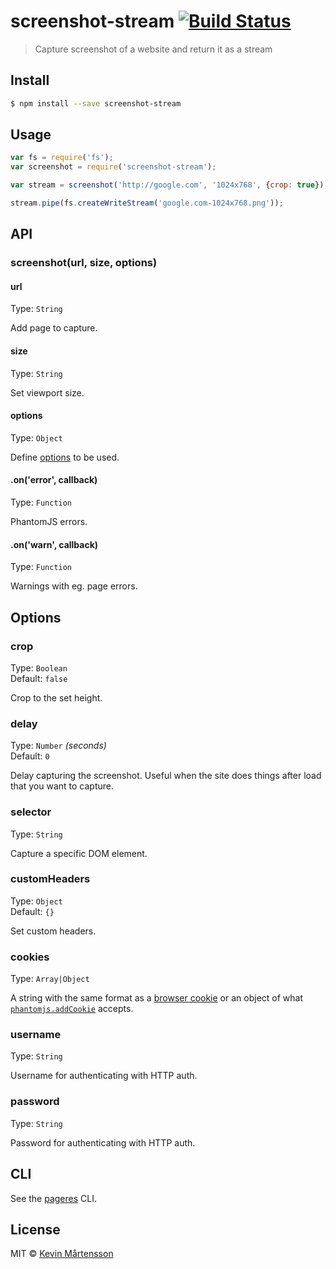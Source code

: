 # screenshot-stream [![Build Status](http://img.shields.io/travis/kevva/screenshot-stream.svg?style=flat)](https://travis-ci.org/kevva/screenshot-stream)

> Capture screenshot of a website and return it as a stream


## Install

```sh
$ npm install --save screenshot-stream
```


## Usage

```js
var fs = require('fs');
var screenshot = require('screenshot-stream');

var stream = screenshot('http://google.com', '1024x768', {crop: true});

stream.pipe(fs.createWriteStream('google.com-1024x768.png'));
```


## API

### screenshot(url, size, options)

#### url

Type: `String`

Add page to capture.

#### size

Type: `String`

Set viewport size.

#### options

Type: `Object`

Define [options](#options) to be used.

#### .on('error', callback)

Type: `Function`

PhantomJS errors.

#### .on('warn', callback)

Type: `Function`

Warnings with eg. page errors.


## Options

### crop

Type: `Boolean`  
Default: `false`

Crop to the set height.

### delay

Type: `Number` *(seconds)*  
Default: `0`

Delay capturing the screenshot. Useful when the site does things after load that you want to capture.

### selector

Type: `String`

Capture a specific DOM element.

### customHeaders

Type: `Object`  
Default: `{}`

Set custom headers.

### cookies

Type: `Array|Object`

A string with the same format as a [browser cookie](http://en.wikipedia.org/wiki/HTTP_cookie) or an object of what [`phantomjs.addCookie`](http://phantomjs.org/api/phantom/method/add-cookie.html) accepts.

### username

Type: `String`

Username for authenticating with HTTP auth.

### password

Type: `String`

Password for authenticating with HTTP auth.


## CLI

See the [pageres](https://github.com/sindresorhus/pageres#usage) CLI.


## License

MIT © [Kevin Mårtensson](https://github.com/kevva)
